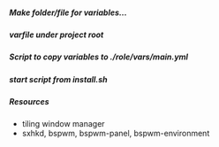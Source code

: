 ##### Make folder/file for variables...
  ##### varfile under project root
  ##### Script to copy variables to ./role/vars/main.yml
  ##### start script from install.sh
##### Resources
- tiling window manager
- sxhkd, bspwm, bspwm-panel, bspwm-environment
